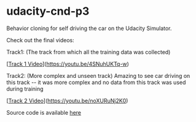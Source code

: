 # udacity-cnd-p3

Behavior cloning for self driving the car on the Udacity Simulator.

Check out the final videos:

Track1: (The track from which all the training data was collected)

[[Track 1 Video](https://github.com/chauhang/udacity-cnd-p3/blob/master/examples/track1.png)](https://youtu.be/4SNuhUKTq-w)

Track2: (More complex and unseen track)
Amazing to see car driving on this track -- it was more complex and no data from this track was used during training

[[Track 2 Video](https://github.com/chauhang/udacity-cnd-p3/blob/master/examples/track2.png)](https://youtu.be/noXURuNj2K0)

Source code is available [here](https://github.com/chauhang/udacity-cnd-p3/blob/master/bclone-final.ipynb)
